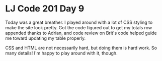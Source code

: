 <h1>LJ Code 201 Day 9</h1>

Today was a great breather. I played around with a lot of CSS styling to make the site look pretty. Got the code figured out to get my totals row appended thanks to Adrian, and code review on Brit's code helped guide me toward updating my table properly.

CSS and HTML are not necessarily hard, but doing them is hard work. So many details! I'm happy to play around with it, though. 
